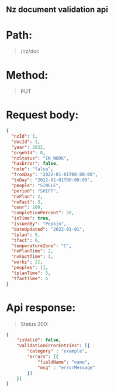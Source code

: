 ## Nz document validation api

# Path:
> /nz/doc

# Method:
> PUT

# Request body:
```json
{
  "nzId": 1,
  "docId": 1,
  "year": 2022,
  "orgehId": 0,
  "nzStatus": "IN_WORK",
  "hasError": false,
  "note": "false",
  "fromDay": "2022-01-01T00:00:00",
  "toDay": "2022-01-01T00:00:00",
  "people": "SINGLE",
  "period": "SHIFT",
  "nvPlan": 2,
  "nvFact": 3,
  "osnr": 200,
  "completionPercent": 50,
  "inTime": true,
  "issuedBy": "Pepkin",
  "dateUpdated": "2022-01-01",
  "tplan": 5,
  "tfact": 6,
  "temperatureZone": "C",
  "nvPlanTime": 2,
  "nvFactTime": 3,
  "works": [], 
  "peoples": [],
  "tplanTime": 5,
  "tfactTime": 6
}
```

# Api response:

> Status 200: 
```json
{
    "isValid": false,
    "validationErrorEntries": [{   
        "category" : "example", 
        "errors": [{
            "fieldName": "name",
            "msg" : "errorMessage"
        }]
    }]
}
```
